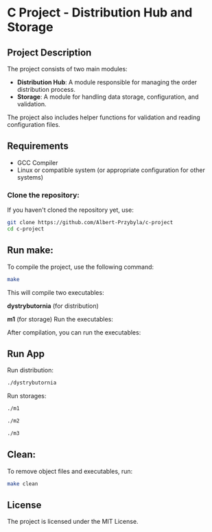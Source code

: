 # C Project - Distribution Hub and Storage

## Project Description

The project consists of two main modules:

- **Distribution Hub**: A module responsible for managing the order distribution process.
- **Storage**: A module for handling data storage, configuration, and validation.

The project also includes helper functions for validation and reading configuration files.

## Requirements

- GCC Compiler
- Linux or compatible system (or appropriate configuration for other systems)

### Clone the repository:

If you haven't cloned the repository yet, use:

```bash
git clone https://github.com/Albert-Przybyla/c-project
cd c-project
```

## Run make:

To compile the project, use the following command:

```bash
make
```

This will compile two executables:

**dystrybutornia** (for distribution)

**m1** (for storage)
Run the executables:

After compilation, you can run the executables:

## Run App

Run distribution:

```bash
./dystrybutornia
```

Run storages:

```bash
./m1
```

```bash
./m2
```

```bash
./m3
```

## Clean:

To remove object files and executables, run:

```bash
make clean
```

## License

The project is licensed under the MIT License.
